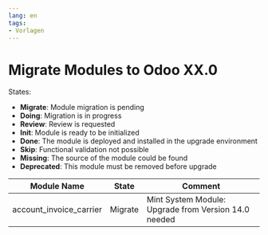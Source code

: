 ```yaml
---
lang: en
tags:
- Vorlagen
---
```

# Migrate Modules to Odoo XX.0

States:

* **Migrate**: Module migration is pending
* **Doing**: Migration is in progress
* **Review**: Review is requested
* **Init**: Module is ready to be initialized
* **Done**: The module is deployed and installed in the upgrade environment
* **Skip**: Functional validation not possible
* **Missing**: The source of the module could be found
* **Deprecated**: This module must be removed before upgrade

| Module Name             | State   | Comment                                              |
| ----------------------- | ------- | ---------------------------------------------------- |
| account_invoice_carrier | Migrate | Mint System Module: Upgrade from Version 14.0 needed |
